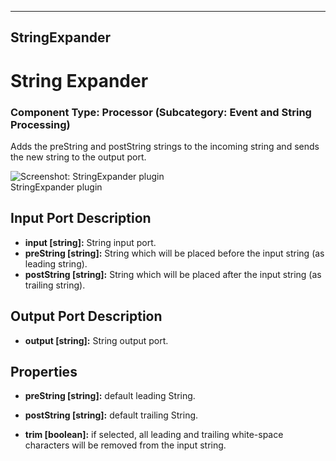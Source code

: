    
---
StringExpander
---

# String Expander

### Component Type: Processor (Subcategory: Event and String Processing)

Adds the preString and postString strings to the incoming string and sends the new string to the output port.

![Screenshot: StringExpander plugin](img/StringExpander.jpg "Screenshot:
        StringExpander plugin")  
StringExpander plugin

## Input Port Description

*   **input \[string\]:** String input port.
*   **preString \[string\]:** String which will be placed before the input string (as leading string).
*   **postString \[string\]:** String which will be placed after the input string (as trailing string).

## Output Port Description

*   **output \[string\]:** String output port.

## Properties

*   **preString \[string\]:** default leading String.  
    
*   **postString \[string\]:** default trailing String.  
    
*   **trim \[boolean\]:** if selected, all leading and trailing white-space characters will be removed from the input string.